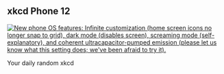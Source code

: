 ## xkcd Phone 12
[![New phone OS features: Infinite customization (home screen icons no longer snap to grid), dark mode (disables screen), screaming mode (self-explanatory), and coherent ultracapacitor-pumped emission (please let us know what this setting does; we've been afraid to try it).](https://imgs.xkcd.com/comics/xkcd_phone_12.png)](https://xkcd.com/2377/ "New phone OS features: Infinite customization (home screen icons no longer snap to grid), dark mode (disables screen), screaming mode (self-explanatory), and coherent ultracapacitor-pumped emission (please let us know what this setting does; we've been afraid to try it).")

Your daily random xkcd
